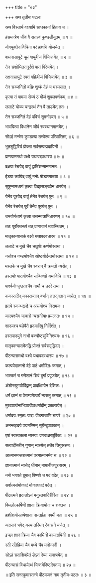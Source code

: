 +++
title = "०३"

+++
अथ तृतीयः पटलः  
  
  
अथ विस्तार्य वक्ष्यामि साधकानां हिताय च ।  
  
हंसमन्त्रेण जीवं वै सतत्त्वं कुण्डलीयुतम् ॥ १ ॥  
  
योगयुक्तेन विधिना परं ब्रह्मणि योजयेत् ।  
  
वामनासापुटे धूम्रं वायुबीजं विचिन्तयेत् ॥ २ ॥  
  
तेन संशोधिततनुर्दक्षे वातं विरेचयेत् ।  
  
दक्षनासापुटे रक्तं वह्निबीजं विचिन्तयेत् ॥ ३ ॥  
  
तेन सञ्जनितो वह्निः शुष्कं देहं च भस्मसात् ।  
  
कृत्वा तं वामया सेच्यं ठं बीजं शुक्लवर्णकम् ॥ ४ ॥  
  
ललाटे योज्य चन्द्रस्थं तेन वै ताडयेत् ततः ।  
  
तेन सञ्जनितं देहं पवित्रं सुमनोहरम् ॥ ५ ॥  
  
भावयित्वा विधानेन जीवं स्वस्थानमानयेत् ।  
  
सोऽहं मन्त्रेण कुण्डल्या तत्त्वैश्च परिवारितम् ॥ ६ ॥  
  
भूतशुद्धिरियं प्रोक्ता सर्वसम्पत्प्रदायिनी ।  
  
प्राणयाममथो वक्ष्ये यथावदवधारय ॥ ७ ॥  
  
दक्षया रेचयेद् वायुं द्वात्रिंशन्मानमानतः ।  
  
ईडया कर्षयेद् वायुं मनोः षोडशमात्रया ॥ ८ ॥  
  
सुषुम्नामध्यगं कृत्वा विद्यासङ्ख्येन धारयेत् ।  
  
येनैव पूरयेद् वायुं तेनैव रेचयेत् पुनः ॥ ९ ॥  
  
येनैव रेचयेत् पूर्वं तेनैव पूरयेत् पुनः ।  
  
उभयोर्मध्यगं कृत्वा तत्तन्मात्राभिधारणम् ॥ १० ॥  
  
ततः पूर्वोक्तरूपं तत् प्राणायामं व्यवस्थितम् ।  
  
मातृकान्यासकं वक्ष्ये यथावदवधारय ॥ ११ ॥  
  
ललाटे च मुखे चैव चक्षुषोः कर्णयोस्तथा ।  
  
नसोश्च गण्डयोश्चैव ओष्ठयोर्दन्तयोस्तथा ॥ १२ ॥  
  
मस्तके च मुखे चैव स्वरान् वै क्रमतो न्यसेत् ।  
  
हस्तयोः पादयोश्चैव सन्धिष्वग्रे यथाविधि ॥ १३ ॥  
  
पार्श्वयोः पृष्ठतश्चैव नाभौ च उदरे तथा ।  
  
ककारादीन् मकारान्तान् वर्णान् तत्तद्गतान् न्यसेत् ॥ १४ ॥  
  
हृदये स्कन्धद्वन्द्वे च अंसयोश्च निरामयः ।  
  
यादयश्चैव चत्वारो न्यसनीयाः प्रयत्नतः ॥ १५ ॥  
  
शादयश्च षडेवैते हृदयादिषु निर्दिर्शत् ।  
  
हस्तपादयुगे नाभौ वक्त्रौष्ठसुविनिश्चयः ॥ १६ ॥  
  
मातृकान्यासमेतद्धि प्रोक्तं सर्वसमृद्धिदम् ।  
  
पीठन्यासमथो वक्ष्ये यथावदवधारय ॥ १७ ॥  
  
कल्पयेदात्मनो देहे पाठं धर्मादितः क्रमात् ।  
  
भास्करं च गणेशानं शिवं दुर्गां प्रपूजयेत् ॥ १८ ॥  
  
अंशोरुयुगयोर्विद्वान् प्रादक्षिण्येन देशिकः ।  
  
धर्मं ज्ञानं च वैराग्यमैश्वर्यं न्यसतु क्रमात् ॥ १९ ॥  
  
मुखपार्श्वनाभिपार्श्वेष्वधर्मादीन् प्रकल्पयेत् ।  
  
धर्मादयः स्मृताः पादाः पीठगात्राणि चापरे ॥ २० ॥  
  
अनन्तहृदये पद्ममस्मिन् सूर्येन्दुपावकान् ।  
  
एषां स्वस्वकला न्यस्याः प्रणवाक्षरपूर्विकाः ॥ २१ ॥  
  
सत्वादींस्त्रीन् गुणान् न्यस्येत् तथैव त्रिगुरूत्तमः ।  
  
आत्मानमन्तरात्मानं परमात्मानमेव च ॥ २२ ॥  
  
ज्ञानात्मानं न्यसेद् धीमान् मायाबीजपुरःसरम् ।  
  
नमो भगवते ब्रूयात् विष्णवे च पदं वदेत् ॥ २३ ॥  
  
सर्वात्मसंयोगपदं योगपद्मपदं वदेत् ।  
  
पीठात्मने हृदन्तोऽयं मनुस्तवादिरीरितः ॥ २४ ॥  
  
विमलोत्कर्षिणी ज्ञाना क्रियायोगा च शक्तयः ।  
  
ब्रह्मीशयोस्तथेशाना नान्तर्ग्रहा नवमी मता ॥ २५ ॥  
  
यदासनं भवेद् यस्य तस्मिन् देवासने यजेत् ।  
  
इच्छा ज्ञानं क्रिया चैव कामिनी कामदायिनी ॥ २६ ॥  
  
रती रतिप्रिया चैव मध्ये चैव मनोन्मनी ।  
  
सोऽहं सदाशिवप्रेतं ङेऽतं देव्या समाश्रयेत् ॥  
  
पीठन्यासं विधायेत्थं चिन्तयेदिष्टदेवताम् ॥ २७ ॥  
  
॥ इति सनत्कुमारतन्त्रे पीठयजनं नाम तृतीयः पटलः ॥ ३ ॥  
  